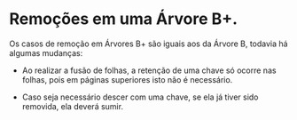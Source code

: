 # Remoções em uma Árvore B+.

Os casos de remoção em Árvores B+ são iguais aos da Árvore B, todavia há algumas mudanças:

- Ao realizar a fusão de folhas, a retenção de uma chave só ocorre nas folhas, pois em páginas superiores isto não é necessário.

- Caso seja necessário descer com uma chave, se ela já tiver sido removida, ela deverá sumir.